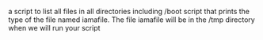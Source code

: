 a script to list all files in all directories including /boot
script that prints the type of the file named iamafile. The file iamafile will be in the /tmp directory when we will run your script

